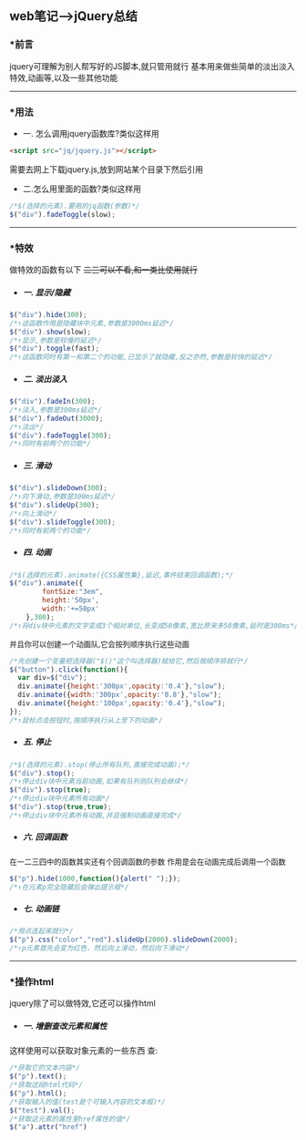 ## web笔记-->jQuery总结

### *前言
jquery可理解为别人帮写好的JS脚本,就只管用就行
基本用来做些简单的淡出淡入特效,动画等,以及一些其他功能

------
### *用法
- 一. 怎么调用jquery函数库?类似这样用

```html
<script src="jq/jquery.js"></script>
```
需要去网上下载jquery.js,放到网站某个目录下然后引用

- 二.怎么用里面的函数?类似这样用
```JavaScript
/*$(选择的元素).要用的jq函数(参数)*/
$("div").fadeToggle(slow);
```

------
### *特效
做特效的函数有以下
~~二三可以不看,和一类比使用就行~~

- ##### 一. 显示/隐藏

```JavaScript
$("div").hide(300);
/*↑这函数作用是隐藏块中元素,参数是3000ms延迟*/
$("div").show(slow);
/*↑显示,参数是较慢的延迟*/
$("div").toggle(fast);
/*↑这函数同时有第一和第二个的功能,已显示了就隐藏,反之亦然,参数是较快的延迟*/
```
- ##### 二. 淡出淡入
```JavaScript
$("div").fadeIn(300);
/*↑淡入,参数是300ms延迟*/
$("div").fadeOut(3000);
/*↑淡出*/
$("div").fadeToggle(300);
/*↑同时有前两个的功能*/
```
- ##### 三. 滑动
```JavaScript
$("div").slideDown(300);
/*↑向下滑动,参数是300ms延迟*/
$("div").slideUp(300);
/*↑向上滑动*/
$("div").slideToggle(300);
/*↑同时有前两个的功能*/
```
- ##### 四. 动画
```JavaScript
/*$(选择的元素).animate({CSS属性集},延迟,事件结束回调函数);*/
$("div").animate({
		fontSize:"3em",
		height:'50px',
		width:'+=50px'
	},300);
/*↑将div块中元素的文字变成3个相对单位,长变成50像素,宽比原来多50像素,延时是300ms*/
```
<font size=2>并且你可以创建一个动画队,它会按列顺序执行这些动画</font>

```JavaScript
/*先创建一个变量把选择器("$()"这个叫选择器)赋给它,然后按顺序排就行*/
$("button").click(function(){
  var div=$("div");
  div.animate({height:'300px',opacity:'0.4'},"slow");
  div.animate({width:'300px',opacity:'0.8'},"slow");
  div.animate({height:'100px',opacity:'0.4'},"slow");
});
/*↑鼠标点击按钮时,按顺序执行从上至下的动画*/
```
- ##### 五. 停止
```JavaScript
/*$(选择的元素).stop(停止所有队列,直接完成动画);*/
$("div").stop();
/*↑停止div块中元素当前动画,如果有队列则队列会继续*/
$("div").stop(true);
/*↑停止div块中元素所有动画*/
$("div").stop(true,true);
/*↑停止div块中元素所有动画,并且强制动画直接完成*/
```
- ##### 六. 回调函数
<font size=2>在一二三四中的函数其实还有个回调函数的参数</font>
<font size=2>作用是会在动画完成后调用一个函数</font>
```JavaScript
$("p").hide(1000,function(){alert(" ");});
/*↑在元素p完全隐藏后会弹出提示框*/
```
- ##### 七. 动画链
```JavaScript
/*用点连起来就行*/
$("p").css("color","red").slideUp(2000).slideDown(2000);
/*↑p元素首先会变为红色，然后向上滑动，然后向下滑动*/
```

------

### *操作html

jquery除了可以做特效,它还可以操作html

- ##### 一. 增删查改元素和属性
这样使用可以获取对象元素的一些东西
查:
```JavaScript
/*获取它的文本内容*/
$("p").text();
/*获取这段html代码*/
$("p").html();
/*获取输入的值(test是个可输入内容的文本框)*/
$("test").val();
/*获取这元素的属性里href属性的值*/
$("a").attr("href")
```

